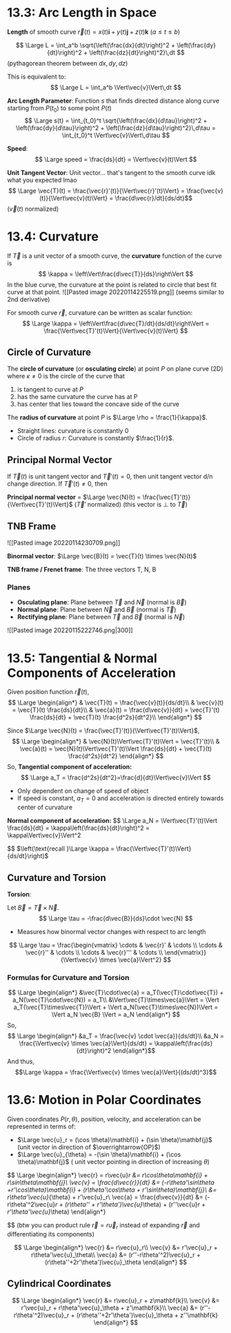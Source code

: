 # 13.3: Arc Length in Space

**Length** of smooth curve $\vec{r}(t) = x(t) \mathbf{i} + y(t) \mathbf{j} + z(t) \mathbf{k} \text{ } (a \leq t \leq b)$

$$
\Large
L = \int_a^b \sqrt{\left(\frac{dx}{dt}\right)^2 + \left(\frac{dy}{dt}\right)^2 + \left(\frac{dz}{dt}\right)^2}\,dt
$$
(pythagorean theorem between $dx, dy, dz$)

This is equivalent to:
$$
\Large
L = \int_a^b \Vert\vec{v}\Vert\,dt
$$

**Arc Length Parameter**: Function *s* that finds directed distance along curve starting from $P(t_0)$ to some point $P(t)$
$$
\Large
s(t) = \int_{t_0}^t \sqrt{\left(\frac{dx}{d\tau}\right)^2 + \left(\frac{dy}{d\tau}\right)^2 + \left(\frac{dz}{d\tau}\right)^2}\,d\tau = \int_{t_0}^t \Vert\vec{v}\Vert\,d\tau
$$

**Speed**:
$$
\Large
speed = \frac{ds}{dt} = \Vert\vec{v}(t)\Vert
$$

**Unit Tangent Vector**: Unit vector... that's tangent to the smooth curve idk what you expected lmao
$$
\Large
\vec{T}(t) = \frac{\vec{r}'(t)}{\Vert\vec{r}'(t)\Vert} = \frac{\vec{v}(t)}{\Vert\vec{v}(t)\Vert} = \frac{d\vec{r}/dt}{ds/dt}$$
($\vec{v}(t)$ normalized)

# 13.4: Curvature
If $\vec{T}$ is a unit vector of a smooth curve, the **curvature** function of the curve is
$$
\kappa = \left\Vert\frac{d\vec{T}}{ds}\right\Vert
$$
In the blue curve, the curvature at the point is related to circle that best fit curve at that point.
![[Pasted image 20220114225519.png]]
(seems similar to 2nd derivative)

For smooth curve $\vec{r}$, curvature can be written as scalar function:
$$
\Large
\kappa = \left\Vert\frac{d\vec{T}/dt}{ds/dt}\right\Vert = \frac{\Vert\vec{T}'(t)\Vert}{\Vert\vec{v}(t)\Vert}
$$

## Circle of Curvature
The **circle of curvature** (or **osculating circle**) at point $P$ on plane curve (2D) where $\kappa \neq 0$ is the circle of the curve that
1. is tangent to curve at $P$
2. has the same curvature the curve has at P
3. has center that lies toward the concave side of the curve

The **radius of curvature** at point $P$ is $\Large \rho = \frac{1}{\kappa}$.

* Straight lines: curvature is constantly 0
* Circle of radius $r$: Curvature is constantly $\frac{1}{r}$.

## Principal Normal Vector
If $\vec{T}(t)$ is unit tangent vector and $\vec{T}'(t) = 0$, then unit tangent vector d/n change direction.
If $\vec{T}'(t) \neq 0$, then

**Principal normal vector** = $\Large \vec{N}(t) = \frac{\vec{T}'(t)}{\Vert\vec{T}'(t)\Vert}$
($\vec{T}'$ normalized)
(this vector is $\perp$ to $\vec{T}$)

## TNB Frame
![[Pasted image 20220114230709.png]]

**Binormal vector**: $\Large \vec{B}(t) = \vec{T}(t) \times \vec{N}(t)$

**TNB frame / Frenet frame**: The three vectors T, N, B

### Planes
* **Osculating plane**: Plane between $\vec{T}$ and $\vec{N}$ (normal is $\vec{B}$)
* **Normal plane**: Plane between $\vec{N}$ and $\vec{B}$ (normal is $\vec{T}$)
* **Rectifying plane**: Plane between $\vec{T}$ and $\vec{B}$ (normal is $\vec{N}$)

![[Pasted image 20220115222746.png|300]]

# 13.5: Tangential & Normal Components of Acceleration

Given position function $\vec{r}(t)$,
$$
\Large
\begin{align*}
& \vec{T}(t) = \frac{\vec{v}(t)}{ds/dt}\\
& \vec{v}(t) = \vec{T}(t) \frac{ds}{dt}\\
& \vec{a}(t) = \frac{d\vec{v}}{dt} = 
\vec{T}'(t) \frac{ds}{dt} + \vec{T}(t) \frac{d^2s}{dt^2}\\
\end{align*}
$$

Since $\Large \vec{N}(t) = \frac{\vec{T}'(t)}{\Vert\vec{T}'(t)\Vert}$,
$$
\Large
\begin{align*}
& \vec{N}(t)\Vert\vec{T}'(t)\Vert = \vec{T}'(t)\\
& \vec{a}(t) = \vec{N}(t)\Vert\vec{T}'(t)\Vert \frac{ds}{dt} + \vec{T}(t) \frac{d^2s}{dt^2}
\end{align*}
$$
So,
**Tangential component of acceleration:**
$$
\Large
a_T = \frac{d^2s}{dt^2}=\frac{d}{dt}\Vert\vec{v}\Vert
$$
* Only dependent on change of speed of object
* If speed is constant, $a_T = 0$ and acceleration is directed entirely towards center of curvature

**Normal component of acceleration:**
$$
\Large
a_N = \Vert\vec{T}'(t)\Vert \frac{ds}{dt} = \kappa\left(\frac{ds}{dt}\right)^2 = \kappa\Vert\vec{v}\Vert^2

$$
$\left(\text{recall }\Large \kappa = \frac{\Vert\vec{T}'(t)\Vert}{ds/dt}\right)$

## Curvature and Torsion
**Torsion**:

Let $\vec{B} = \vec{T} \times \vec{N}$.
$$
\Large
\tau = -\frac{d\vec{B}}{ds}\cdot \vec{N}
$$
* Measures how binormal vector changes with respect to arc length

$$
\Large
\tau = \frac{\begin{vmatrix}
\cdots & \vec{r}' & \cdots \\
\cdots & \vec{r}'' & \cdots \\
\cdots & \vec{r}''' & \cdots \\
\end{vmatrix}}{\Vert\vec{v} \times \vec{a}\Vert^2}
$$

### Formulas for Curvature and Torsion
$$
\Large
\begin{align*}
&\vec{T}\cdot\vec{a} = a_T(\vec{T}\cdot\vec{T}) + a_N(\vec{T}\cdot\vec{N}) = a_T\\
&\Vert\vec{T}\times\vec{a}\Vert = \Vert a_T(\vec{T}\times\vec{T})\Vert + \Vert a_N(\vec{T}\times\vec{N})\Vert = \Vert a_N \vec{B} \Vert = a_N
\end{align*}
$$
So,
$$
\Large
\begin{align*}
&a_T = \frac{\vec{v} \cdot \vec{a}}{ds/dt}\\
&a_N = \frac{\Vert\vec{v} \times \vec{a}\Vert}{ds/dt} = \kappa\left(\frac{ds}{dt}\right)^2
\end{align*}$$
And thus,
$$\Large
\kappa = \frac{\Vert\vec{v} \times \vec{a}\Vert}{(ds/dt)^3}$$

# 13.6: Motion in Polar Coordinates
Given coordinates $P(r, \theta)$,
position, velocity, and acceleration can be represented in terms of:
* $\Large \vec{u}_r = (\cos \theta)\mathbf{i} + (\sin \theta)\mathbf{j}$ (unit vector in direction of $\overrightarrow{OP}$)
* $\Large \vec{u}_{\theta} = -(\sin \theta)\mathbf{i} + (\cos \theta)\mathbf{j}$ ( unit vector pointing in direction of increasing $\theta$)

$$
\Large
\begin{align*}
\vec{r} = r\vec{u}_r &= r\cos\theta\mathbf{i} + r\sin\theta\mathbf{j}\\
\vec{v} = \frac{d\vec{r}}{dt} &= (-r\theta'\sin\theta +r'\cos\theta)\mathbf{i} + (r\theta'\cos\theta + r'\sin\theta)\mathbf{j}\\
&= r\theta'\vec{u}_{\theta} + r'\vec{u}_r\\
\vec{a} = \frac{d\vec{v}}{dt} &= (-r\theta'^2\vec{u}_r + (r\theta'' + r'\theta')\vec{u}_\theta) + (r''\vec{u}_r + r'\theta'\vec{u}_\theta)
\end{align*}

$$
(btw you can product rule $\vec{r} = r\vec{u}_r$ instead of expanding $\vec{r}$ and differentiating its components)

$$
\Large
\begin{align*}
\vec{r} &= r\vec{u}_r\\
\vec{v} &= r'\vec{u}_r + r\theta'\vec{u}_\theta\\
\vec{a} &= (r''-r\theta'^2)\vec{u}_r + (r\theta''+2r'\theta')\vec{u}_\theta
\end{align*}
$$

## Cylindrical Coordinates
$$
\Large
\begin{align*}
\vec{r} &= r\vec{u}_r + z\mathbf{k}\\
\vec{v} &= r'\vec{u}_r + r\theta'\vec{u}_\theta + z'\mathbf{k}\\
\vec{a} &= (r''-r\theta'^2)\vec{u}_r + (r\theta''+2r'\theta')\vec{u}_\theta + z''\mathbf{k}
\end{align*}
$$